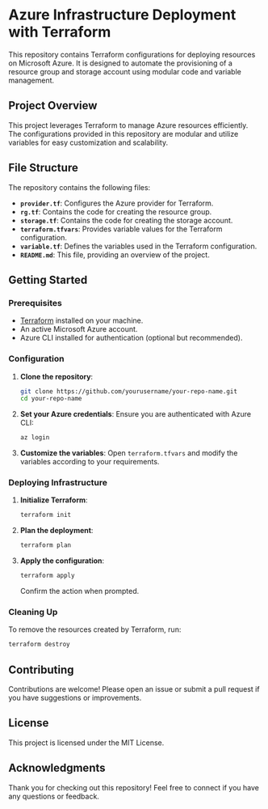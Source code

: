 
# Azure Infrastructure Deployment with Terraform

This repository contains Terraform configurations for deploying resources on Microsoft Azure. It is designed to automate the provisioning of a resource group and storage account using modular code and variable management.

## Project Overview

This project leverages Terraform to manage Azure resources efficiently. The configurations provided in this repository are modular and utilize variables for easy customization and scalability.

## File Structure

The repository contains the following files:

- **`provider.tf`**: Configures the Azure provider for Terraform.
- **`rg.tf`**: Contains the code for creating the resource group.
- **`storage.tf`**: Contains the code for creating the storage account.
- **`terraform.tfvars`**: Provides variable values for the Terraform configuration.
- **`variable.tf`**: Defines the variables used in the Terraform configuration.
- **`README.md`**: This file, providing an overview of the project.

## Getting Started

### Prerequisites

- [Terraform](https://www.terraform.io/downloads.html) installed on your machine.
- An active Microsoft Azure account.
- Azure CLI installed for authentication (optional but recommended).

### Configuration

1. **Clone the repository**:
   ```bash
   git clone https://github.com/yourusername/your-repo-name.git
   cd your-repo-name
   ```

2. **Set your Azure credentials**:
   Ensure you are authenticated with Azure CLI:
   ```bash
   az login
   ```

3. **Customize the variables**:
   Open `terraform.tfvars` and modify the variables according to your requirements.

### Deploying Infrastructure

1. **Initialize Terraform**:
   ```bash
   terraform init
   ```

2. **Plan the deployment**:
   ```bash
   terraform plan
   ```

3. **Apply the configuration**:
   ```bash
   terraform apply
   ```

   Confirm the action when prompted.

### Cleaning Up

To remove the resources created by Terraform, run:
```bash
terraform destroy
```

## Contributing

Contributions are welcome! Please open an issue or submit a pull request if you have suggestions or improvements.

## License

This project is licensed under the MIT License.

## Acknowledgments

Thank you for checking out this repository! Feel free to connect if you have any questions or feedback.
```

